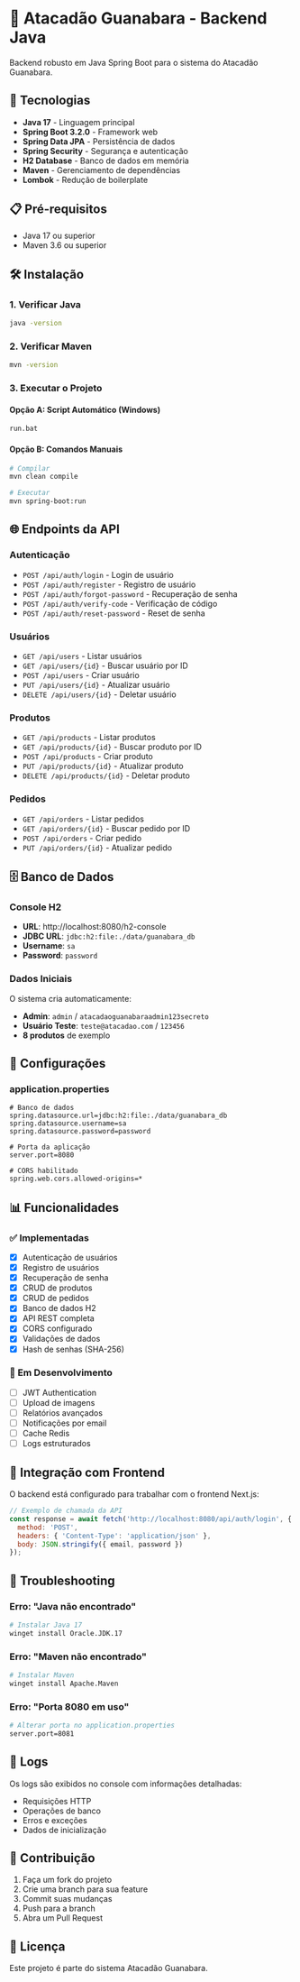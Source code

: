 # 🏪 Atacadão Guanabara - Backend Java

Backend robusto em Java Spring Boot para o sistema do Atacadão Guanabara.

## 🚀 Tecnologias

- **Java 17** - Linguagem principal
- **Spring Boot 3.2.0** - Framework web
- **Spring Data JPA** - Persistência de dados
- **Spring Security** - Segurança e autenticação
- **H2 Database** - Banco de dados em memória
- **Maven** - Gerenciamento de dependências
- **Lombok** - Redução de boilerplate

## 📋 Pré-requisitos

- Java 17 ou superior
- Maven 3.6 ou superior

## 🛠️ Instalação

### 1. Verificar Java
```bash
java -version
```

### 2. Verificar Maven
```bash
mvn -version
```

### 3. Executar o Projeto

#### Opção A: Script Automático (Windows)
```bash
run.bat
```

#### Opção B: Comandos Manuais
```bash
# Compilar
mvn clean compile

# Executar
mvn spring-boot:run
```

## 🌐 Endpoints da API

### Autenticação
- `POST /api/auth/login` - Login de usuário
- `POST /api/auth/register` - Registro de usuário
- `POST /api/auth/forgot-password` - Recuperação de senha
- `POST /api/auth/verify-code` - Verificação de código
- `POST /api/auth/reset-password` - Reset de senha

### Usuários
- `GET /api/users` - Listar usuários
- `GET /api/users/{id}` - Buscar usuário por ID
- `POST /api/users` - Criar usuário
- `PUT /api/users/{id}` - Atualizar usuário
- `DELETE /api/users/{id}` - Deletar usuário

### Produtos
- `GET /api/products` - Listar produtos
- `GET /api/products/{id}` - Buscar produto por ID
- `POST /api/products` - Criar produto
- `PUT /api/products/{id}` - Atualizar produto
- `DELETE /api/products/{id}` - Deletar produto

### Pedidos
- `GET /api/orders` - Listar pedidos
- `GET /api/orders/{id}` - Buscar pedido por ID
- `POST /api/orders` - Criar pedido
- `PUT /api/orders/{id}` - Atualizar pedido

## 🗄️ Banco de Dados

### Console H2
- **URL**: http://localhost:8080/h2-console
- **JDBC URL**: `jdbc:h2:file:./data/guanabara_db`
- **Username**: `sa`
- **Password**: `password`

### Dados Iniciais
O sistema cria automaticamente:
- **Admin**: `admin` / `atacadaoguanabaraadmin123secreto`
- **Usuário Teste**: `teste@atacadao.com` / `123456`
- **8 produtos** de exemplo

## 🔧 Configurações

### application.properties
```properties
# Banco de dados
spring.datasource.url=jdbc:h2:file:./data/guanabara_db
spring.datasource.username=sa
spring.datasource.password=password

# Porta da aplicação
server.port=8080

# CORS habilitado
spring.web.cors.allowed-origins=*
```

## 📊 Funcionalidades

### ✅ Implementadas
- [x] Autenticação de usuários
- [x] Registro de usuários
- [x] Recuperação de senha
- [x] CRUD de produtos
- [x] CRUD de pedidos
- [x] Banco de dados H2
- [x] API REST completa
- [x] CORS configurado
- [x] Validações de dados
- [x] Hash de senhas (SHA-256)

### 🚧 Em Desenvolvimento
- [ ] JWT Authentication
- [ ] Upload de imagens
- [ ] Relatórios avançados
- [ ] Notificações por email
- [ ] Cache Redis
- [ ] Logs estruturados

## 🔗 Integração com Frontend

O backend está configurado para trabalhar com o frontend Next.js:

```javascript
// Exemplo de chamada da API
const response = await fetch('http://localhost:8080/api/auth/login', {
  method: 'POST',
  headers: { 'Content-Type': 'application/json' },
  body: JSON.stringify({ email, password })
});
```

## 🐛 Troubleshooting

### Erro: "Java não encontrado"
```bash
# Instalar Java 17
winget install Oracle.JDK.17
```

### Erro: "Maven não encontrado"
```bash
# Instalar Maven
winget install Apache.Maven
```

### Erro: "Porta 8080 em uso"
```bash
# Alterar porta no application.properties
server.port=8081
```

## 📝 Logs

Os logs são exibidos no console com informações detalhadas:
- Requisições HTTP
- Operações de banco
- Erros e exceções
- Dados de inicialização

## 🤝 Contribuição

1. Faça um fork do projeto
2. Crie uma branch para sua feature
3. Commit suas mudanças
4. Push para a branch
5. Abra um Pull Request

## 📄 Licença

Este projeto é parte do sistema Atacadão Guanabara. 